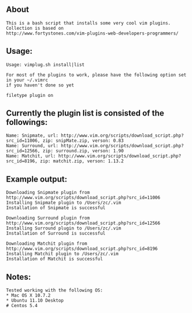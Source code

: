 ## About
	This is a bash script that installs some very cool vim plugins.  Collection is based on
	http://www.fortystones.com/vim-plugins-web-developers-programmers/

## Usage:
	Usage: vimplug.sh install|list

	For most of the plugins to work, please have the following option set in your ~/.vimrc
	if you haven't done so yet

	filetype plugin on

## Currently the plugin list is consisted of the followings:
	Name: Snipmate, url: http://www.vim.org/scripts/download_script.php?src_id=11006, zip: snipMate.zip, verson: 0.83
	Name: Surround, url: http://www.vim.org/scripts/download_script.php?src_id=12566, zip: surround.zip, verson: 1.90
	Name: Matchit, url: http://www.vim.org/scripts/download_script.php?src_id=8196, zip: matchit.zip, verson: 1.13.2

## Example output:
	Downloading Snipmate plugin from http://www.vim.org/scripts/download_script.php?src_id=11006
	Installing Snipmate plugin to /Users/zc/.vim
	Installation of Snipmate is successful

	Downloading Surround plugin from http://www.vim.org/scripts/download_script.php?src_id=12566
	Installing Surround plugin to /Users/zc/.vim
	Installation of Surround is successful

	Downloading Matchit plugin from http://www.vim.org/scripts/download_script.php?src_id=8196
	Installing Matchit plugin to /Users/zc/.vim
	Installation of Matchit is successful

## Notes:
	Tested working with the following OS:
	* Mac OS X 10.7.2
	* Ubuntu 11.10 Desktop
	# Centos 5.4
